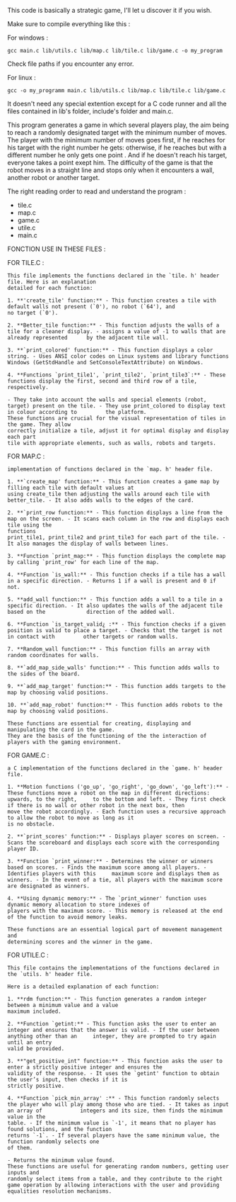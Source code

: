 This code is basically a strategic game, I'll let u discover it if you wish.

Make sure to compile everything like this :

For windows : 

    gcc main.c lib/utils.c lib/map.c lib/tile.c lib/game.c -o my_program

Check file paths if you encounter any error.

For linux :

    gcc -o my_programm main.c lib/utils.c lib/map.c lib/tile.c lib/game.c


It doesn't need any special extention except for a C code runner and all the files contained in lib's folder, include's folder and main.c.

This program generates a game in which several players play, the aim being to reach a randomly designated target with the minimum number of moves. The player with the minimum number of moves goes first, if he reaches for his target with the right number he gets: otherwise, if he reaches but with a different number he only gets one point . And if he doesn't reach his target, everyone takes a point exept him. The difficulty of the game is that the robot moves in a straight line and stops only when it encounters a wall, another robot or another target.

The right reading order to read and understand the program : 
- tile.c
- map.c
- game.c
- utile.c
- main.c

FONCTION USE IN THESE FILES :

  FOR TILE.C :
  
    This file implements the functions declared in the `tile. h' header file. Here is an explanation 
    detailed for each function: 
    
    1. **'create_tile' function:** - This function creates a tile with default walls not present (`0'), no robot (`64'), and 
    no target (`0'). 
    
    2. **Better_tile function:** - This function adjusts the walls of a tile for a cleaner display. - assigns a value of -1 to walls that are already represented      by the adjacent tile wall. 
    
    3. **`print_colored' function:** - This function displays a color string. - Uses ANSI color codes on Linux systems and library functions 
    Windows (GetStdHandle and SetConsoleTextAttribute) on Windows. 
    
    4. **Functions `print_tile1', `print_tile2', `print_tile3`:** - These functions display the first, second and third row of a tile, respectively.
    
    - They take into account the walls and special elements (robot, target) present on the tile. - They use print_colored to display text in colour according to         the platform. 
    These functions are crucial for the visual representation of tiles in the game. They allow 
    correctly initialize a tile, adjust it for optimal display and display each part 
    tile with appropriate elements, such as walls, robots and targets. 

FOR MAP.C :

    implementation of functions declared in the `map. h' header file.  

    1. **`create_map' function:** - This function creates a game map by filling each tile with default values at 
    using create_tile then adjusting the walls around each tile with better_tile. - It also adds walls to the edges of the card. 
    
    2. **`print_row function:** - This function displays a line from the map on the screen. - It scans each column in the row and displays each tile using the 
    functions 
    print_tile1, print_tile2 and print_tile3 for each part of the tile. - It also manages the display of walls between lines.
    
    3. **Function `print_map:** - This function displays the complete map by calling `print_row' for each line of the map. 
    
    4. **Function `is_wall:** - This function checks if a tile has a wall in a specific direction. - Returns 1 if a wall is present and 0 if not. 
    
    5. **add_wall function:** - This function adds a wall to a tile in a specific direction. - It also updates the walls of the adjacent tile based on the             direction of the added wall. 
    
    6. **Function `is_target_valid¿ :** - This function checks if a given position is valid to place a target. - Checks that the target is not in contact with         other targets or random walls. 
    
    7. **Random_wall function:** - This function fills an array with random coordinates for walls. 
    
    8. **`add_map_side_walls' function:** - This function adds walls to the sides of the board. 
    
    9. **`add_map_target' function:** - This function adds targets to the map by choosing valid positions. 
    
    10. **`add_map_robot' function:** - This function adds robots to the map by choosing valid positions. 
    
    These functions are essential for creating, displaying and manipulating the card in the game. 
    They are the basis of the functioning of the the interaction of players with the gaming environment. 

FOR GAME.C : 

    a C implementation of the functions declared in the `game. h' header file.  
    
    1. **Motion functions ('go_up', 'go_right', 'go_down', 'go_left'):** - These functions move a robot on the map in different directions: upwards, to the right,     to the bottom and left. - They first check if there is no wall or other robot in the next box, then 
    move the robot accordingly. - Each function uses a recursive approach to allow the robot to move as long as it 
    is no obstacle. 
    
    2. **`print_scores' function:** - Displays player scores on screen. - Scans the scoreboard and displays each score with the corresponding player ID. 
    
    3. **Function `print_winner:** - Determines the winner or winners based on scores. - Finds the maximum score among all players. - Identifies players with this     maximum score and displays them as winners. - In the event of a tie, all players with the maximum score are designated as winners. 
    
    4. **Using dynamic memory:** - The `print_winner' function uses dynamic memory allocation to store indexes of 
    players with the maximum score. - This memory is released at the end of the function to avoid memory leaks. 
    
    These functions are an essential logical part of movement management and 
    determining scores and the winner in the game.

FOR UTILE.C : 

    This file contains the implementations of the functions declared in the `utils. h' header file. 
    
    Here is a detailed explanation of each function: 
    
    1. **rdm function:** - This function generates a random integer between a minimum value and a value 
    maximum included. 
    
    2. **Function `getint:** - This function asks the user to enter an integer and ensures that the answer is valid. - If the user between anything other than an     integer, they are prompted to try again until an entry 
    valid be provided. 
    
    3. **"get_positive_int" function:** - This function asks the user to enter a strictly positive integer and ensures the 
    validity of the response. - It uses the `getint' function to obtain the user’s input, then checks if it is 
    strictly positive.
    
    4. **Function `pick_min_array' :** - This function randomly selects the player who will play among those who are tied. - It takes as input an array of            integers and its size, then finds the minimum value in the 
    table. - If the minimum value is `-1', it means that no player has found solutions, and the function 
    returns `-1`. - If several players have the same minimum value, the function randomly selects one 
    of them. 
    
    - Returns the minimum value found. 
    These functions are useful for generating random numbers, getting user inputs and 
    randomly select items from a table, and they contribute to the right 
    game operation by allowing interactions with the user and providing 
    equalities resolution mechanisms.
